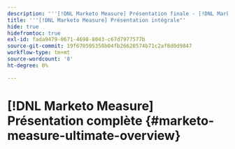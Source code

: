 ```yaml
---
description: '''[!DNL Marketo Measure] Présentation finale - [!DNL Marketo Measure] - Documentation du produit"'
title: '''[!DNL Marketo Measure] Présentation intégrale"'
hide: true
hidefromtoc: true
exl-id: fada9479-0671-4698-8043-c67d7977577b
source-git-commit: 19f670505358b04fb26620574b71c2af8d0d9847
workflow-type: tm+mt
source-wordcount: '8'
ht-degree: 0%

---
```


# [!DNL Marketo Measure] Présentation complète {#marketo-measure-ultimate-overview}
